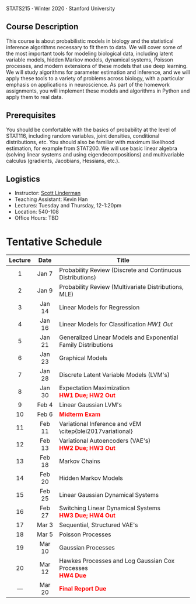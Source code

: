 STATS215 	&middot; Winter 2020 &middot; Stanford University

## Course Description
This course is about probabilistic models in biology and the statistical inference algorithms necessary to fit them to data. We will cover some of the most important tools for modeling biological data, including latent variable models, hidden Markov models, dynamical systems, Poisson processes, and modern extensions of these models that use deep learning.  We will study algorithms for parameter estimation and inference, and we will apply these tools to a variety of problems across biology, with a particular emphasis on applications in neuroscience.  As part of the homework assignments, you will implement these models and algorithms in Python and apply them to real data.  

## Prerequisites
You should be comfortable with the basics of probability at the level of STAT116, including random variables, joint densities, conditional distributions, etc.  You should also be familiar with maximum likelihood estimation, for example from STAT200.  We will use basic linear algebra (solving linear systems and using eigendecompositions) and multivariable calculus (gradients, Jacobians, Hessians, etc.). 

## Logistics
 * Instructor: [Scott Linderman](http://slinderman.web.stanford.edu/)
 * Teaching Assistant: Kevin Han 
 * Lectures: Tuesday and Thursday, 12-1:20pm
 * Location: 540-108
 * Office Hours: TBD
 
# Tentative Schedule

| Lecture |  Date | Title |
| :------:|:-----:|-------|
| 1 | Jan 7 | Probability Review (Discrete and Continuous Distributions) |
| 2 | Jan 9 | Probability Review (Multivariate Distributions, MLE) |
| 3 | Jan 14 | Linear Models for Regression | 
| 4 | Jan 16 | Linear Models for Classification *HW1 Out* | 
| 5 | Jan 21 | Generalized Linear Models and Exponential Family Distributions |
| 6 | Jan 23 | Graphical Models |
| 7 | Jan 28 | Discrete Latent Variable Models (LVM's) |
| 8 | Jan 30 | Expectation Maximization <br> **<font color="red">HW1 Due; HW2 Out</font>** |
| 9 | Feb 4 | Linear Gaussian LVM's |
| 10 | Feb 6 | **<font color="red">Midterm Exam</font>** |
| 11 | Feb 11 | Variational Inference and vEM \citep{blei2017variational} |
| 12 | Feb 13 | Variational Autoencoders (VAE's) <br> **<font color="red">HW2 Due; HW3 Out</font>** |
| 13 | Feb 18 | Markov Chains | 
| 14 | Feb 20 | Hidden Markov Models |
| 15 | Feb 25 | Linear Gaussian Dynamical Systems |
| 16 | Feb 27 | Switching Linear Dynamical Systems <br> **<font color="red">HW3 Due; HW4 Out</font>** |
| 17 | Mar 3 | Sequential, Structured VAE's |
| 18 | Mar 5 | Poisson Processes |
| 19 | Mar 10 | Gaussian Processes |
| 20 | Mar 12 | Hawkes Processes and Log Gaussian Cox Processes <br> **<font color="red">HW4 Due</font>** |
| &mdash; | Mar 20 | **<font color="red">Final Report Due</font>** |
